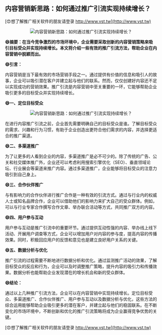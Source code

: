 ## **内容营销新思路：如何通过推广引流实现持续增长？**

[😍想了解推广相关软件的朋友请登录 http://www.vst.tw](http://www.vst.tw)

 <center><img src="https://vst.tw/MP4/tuiguang/png/1.png" alt="内容营销新思路：如何通过推广引流实现持续增长？"></center>

**😄摘要：在当今竞争激烈的市场环境中，企业需要采取创新的内容营销策略来吸引目标受众并实现持续增长。本文将介绍一些有效的推广引流方法，帮助企业在内容营销中脱颖而出。**

**😄引言：**

内容营销是当下最有效的市场营销手段之一。通过提供有价值的信息和吸引人的故事，企业可以吸引潜在客户并建立起与他们的联系。然而，仅仅创建好内容还不足以实现成功的营销效果。推广引流是内容营销中至关重要的一环，它能够帮助企业吸引更多的目标受众并实现持续增长。

**😄一、定位目标受众**

 <center><img src="https://vst.tw/MP4/tuiguang/png/0.png" alt="内容营销新思路：如何通过推广引流实现持续增长？"></center>

在进行内容推广引流之前，企业首先需要明确自己的目标受众是谁。了解目标受众的需求、兴趣和行为习惯，有助于企业创造出更符合他们需求的内容，并选择更适合的推广渠道。

**😄二、多渠道推广**

为了让更多的人看到企业的内容，多渠道推广是必不可少的。除了传统的广告、公关和社交媒体推广外，企业还可以考虑利用搜索引擎优化（SEO）、垂直领域论坛、行业展会等渠道来推广内容。通过多渠道推广，企业能够将目标受众的注意力吸引到自己身上。

**😄三、合作伙伴推广**

与有影响力的合作伙伴进行推广合作是一种有效的引流方式。通过与行业内的权威人士或知名品牌合作，企业可以借助他们的影响力来扩大自己的受众群体。例如，可以与行业专家合作撰写合作文章、举办联合活动等方式，共同推广双方的内容。

**😄四、用户参与互动**

用户参与互动是推广引流中的重要环节。通过提供互动性强的内容、举办线上线下活动、开展用户调查等方式，企业可以增加用户对内容的参与度，提高内容的传播效果。同时，积极回应用户的反馈和意见也是建立良好用户关系的关键。

**😄五、数据分析与优化**

推广引流的过程需要不断地进行数据分析和优化。通过监测推广活动的效果，了解目标受众的反应和行为，企业可以及时调整推广策略，提升内容的吸引力和传播效果。数据分析也能帮助企业发现潜在的增长机会和新的受众群体。

**😄结论：**

通过以上几种推广引流方法，企业可以在内容营销中实现持续增长。定位目标受众、多渠道推广、合作伙伴推广、用户参与互动以及数据分析与优化，这些方法的综合运用能够帮助企业吸引更多的潜在客户，并建立起与他们的稳固联系。在不断变化的市场环境中，不断创新和优化的推广引流策略将成为企业赢得竞争优势的关键。

[😍想了解推广相关软件的朋友请登录 http://www.vst.tw](http://www.vst.tw)



